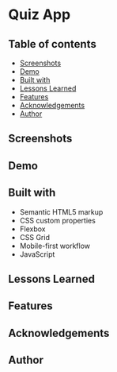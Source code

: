 # Quiz App

## Table of contents

- [Screenshots](#screenshots)
- [Demo](#demo)
- [Built with](#built-with)
- [Lessons Learned](#lessons-learned)
- [Features](#features)
- [Acknowledgements](#acknowledgements)
- [Author](#author)

## Screenshots

## Demo

## Built with

- Semantic HTML5 markup
- CSS custom properties
- Flexbox
- CSS Grid
- Mobile-first workflow
- JavaScript

## Lessons Learned

## Features

## Acknowledgements

## Author

